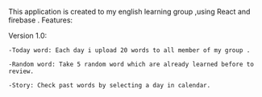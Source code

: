 This application is created to my english learning group ,using React and firebase .
  Features:
  
  Version 1.0:
  
    -Today word: Each day i upload 20 words to all member of my group .
  
    -Random word: Take 5 random word which are already learned before to review.
    
    -Story: Check past words by selecting a day in calendar.
    

